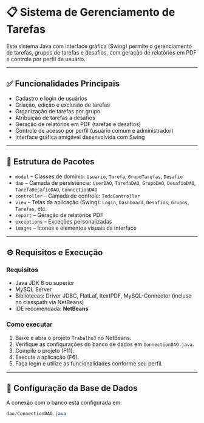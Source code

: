 # 📋 Sistema de Gerenciamento de Tarefas

Este sistema Java com interface gráfica (Swing) permite o gerenciamento de tarefas, grupos de tarefas e desafios, com geração de relatórios em PDF e controle por perfil de usuário.

---

## ✅ Funcionalidades Principais

- Cadastro e login de usuários
- Criação, edição e exclusão de tarefas
- Organização de tarefas por grupo
- Atribuição de tarefas a desafios
- Geração de relatórios em PDF (tarefas e desafios)
- Controle de acesso por perfil (usuário comum e administrador)
- Interface gráfica amigável desenvolvida com Swing

---

## 🧩 Estrutura de Pacotes

- `model` – Classes de domínio: `Usuario`, `Tarefa`, `GrupoTarefas`, `Desafio`
- `dao` – Camada de persistência: `UserDAO`, `TarefaDAO`, `GrupoDAO`, `DesafioDAO`, `TarefaDesafioDAO`, `ConnectionDAO`
- `controller` – Camada de controle: `TodoController`
- `view` – Telas da aplicação (Swing): `Login`, `Dashboard`, `Desafios`, `Grupos`, `Tarefas`, etc.
- `report` – Geração de relatórios PDF
- `exceptions` – Exceções personalizadas
- `images` – Ícones e elementos visuais da interface

---

## ⚙️ Requisitos e Execução

### Requisitos
- Java JDK 8 ou superior
- MySQL Server
- Bibliotecas: Driver JDBC, FlatLaf, ItextPDF, MySQL-Connector  (incluso no classpath via NetBeans)
- IDE recomendada: **NetBeans**

### Como executar
1. Baixe e abra o projeto `Trabalho3` no NetBeans.
2. Verifique as configurações do banco de dados em `ConnectionDAO.java`.
3. Compile o projeto (F11).
4. Execute a aplicação (F6).
5. Faça login e utilize as funcionalidades conforme seu perfil.

---

## 💾 Configuração da Base de Dados

A conexão com o banco está configurada em:

```java
dao/ConnectionDAO.java
